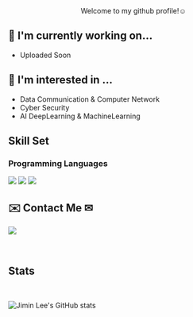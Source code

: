 <div align="center">    Welcome to my github profile!☺️
<br/>
<div align="left"> 
  
## 🔭 I'm currently working on...
 - Uploaded Soon

## 🌱 I'm interested in ...
 - Data Communication & Computer Network
 - Cyber Security
 - AI DeepLearning & MachineLearning

## Skill Set  

### Programming Languages  
<img src="https://img.shields.io/badge/Python-3776AB?style=rounded-lg&logo=Python&logoColor=yellow"/> <img src="https://img.shields.io/badge/C-A8B9CC?style=rounded-lg&logo=C&logoColor=orange"/> <img src="https://img.shields.io/badge/C++-00599C?style=rounded-lg&logo=cplusplus&logoColor=white">


## ✉️ Contact Me ✉
<a href="2001joe@korea.ac.kr" target="_blank"><img src="https://img.shields.io/badge/2001joe@korea.ac.kr-EA4335?style=flat&logo=g&logoColor=EA4335"/></a>

<br/>


## Stats  
<br/>  

![Jimin Lee's GitHub stats](https://github-readme-stats.vercel.app/api?username=easyminnn&show_icons=true&theme=radical)

